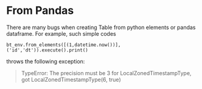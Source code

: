 # From Pandas
There are many bugs when creating Table from python elements or pandas dataframe. For example, such simple codes
```
bt_env.from_elements([(1,datetime.now())], ('id','dt')).execute().print()
```
throws the following exception:
>TypeError: The precision must be 3 for LocalZonedTimestampType, got LocalZonedTimestampType(6, true)
